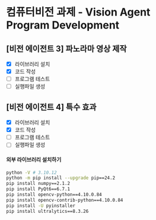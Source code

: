 # 컴퓨터비전 과제 - Vision Agent Program Development

## [비전 에이전트 3] 파노라마 영상 제작

* [X] 라이브러리 설치
* [X] 코드 작성
* [ ] 프로그램 테스트
* [ ] 실행파일 생성

## [비전 에이전트 4] 특수 효과

* [X] 라이브러리 설치
* [X] 코드 작성
* [ ] 프로그램 테스트
* [ ] 실행파일 생성

#### 외부 라이브러리 설치하기

```bash
python -V # 3.10.12
python -m pip install --upgrade pip==24.2
pip install numpy==2.1.2
pip install PyQt6==6.7.1
pip install opencv-python==4.10.0.84
pip install opencv-contrib-python==4.10.0.84
pip install -U pyinstaller
pip install ultralytics==8.3.26
```
